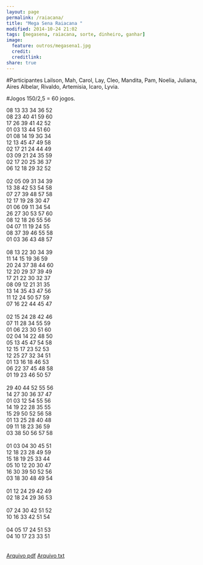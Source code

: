 ```yaml
---
layout: page
permalink: /raiacana/
title: "Mega Sena Raiacana "
modified: 2014-10-24 21:02
tags: [megasena, raiacana, sorte, dinheiro, ganhar]
image:
  feature: outros/megasena1.jpg
  credit: 
  creditlink: 
share: true
---
```


#Participantes
Lailson, 
Mah, 
Carol, 
Lay, 
Cleo, 
Mandita, 
Pam, 
Noelia, 
Juliana, 
Aires
Albelar, 
Rivaldo, 
Artemisia,
Icaro, 
Lyvia.

#Jogos
150/2,5 = 60 jogos.

08 13 33 34 36 52 <br>
08 23 40 41 59 60<br>
17 26 39 41 42 52<br>
01 03 13 44 51 60<br>
01 08 14 19 3G 34<br>
12 13 45 47 49 58<br>
02 17 21 24 44 49<br>
03 09 21 24 35 59<br>
02 17 20 25 36 37<br>
06 12 18 29 32 52<br>
<br>
02 05 09 31 34 39<br>
13 38 42 53 54 58<br>
07 27 39 48 57 58<br>
12 17 19 28 30 47<br>
01 06 09 11 34 54<br>
26 27 30 53 57 60<br>
08 12 18 26 55 56<br>
04 07 11 19 24 55<br>
08 37 39 46 55 58<br>
01 03 36 43 48 57<br>
<br>
08 13 22 30 34 39<br>
11 14 15 19 36 59<br>
20 24 37 38 44 60<br>
12 20 29 37 39 49<br>
17 21 22 30 32 37<br>
08 09 12 21 31 35<br>
13 14 35 43 47 56<br>
11 12 24 50 57 59<br>
07 16 22 44 45 47<br>
<br>
02 15 24 28 42 46<br>
07 11 28 34 55 59<br>
01 06 23 30 51 60<br>
02 04 14 22 48 50<br>
05 13 45 47 54 58<br>
12 15 17 23 52 53<br>
12 25 27 32 34 51<br>
01 13 16 18 46 53<br>
06 22 37 45 48 58<br>
01 19 23 46 50 57<br>
<br>
29 40 44 52 55 56<br>
14 27 30 36 37 47<br>
01 03 12 54 55 56<br>
14 19 22 28 35 55<br>
15 29 50 52 56 58<br>
01 13 25 28 40 48<br>
09 11 18 23 36 59<br>
03 38 50 56 57 58<br>
<br>
01 03 04 30 45 51<br>
12 18 23 28 49 59<br>
15 18 19 25 33 44<br>
05 10 12 20 30 47<br>
16 30 39 50 52 56<br>
03 18 30 48 49 54<br>
<br>
01 12 24 29 42 49<br>
02 18 24 29 36 53<br>
<br>
07 24 30 42 51 52<br>
10 16 33 42 51 54<br>
<br>
04 05 17 24 51 53<br>
04 10 17 23 33 51<br>
<br>
<br>
<a href="/arquivos/raiacana.pdf">Arquivo pdf</a>
<a href="/arquivos/raiacana.txt">Arquivo txt</a>




